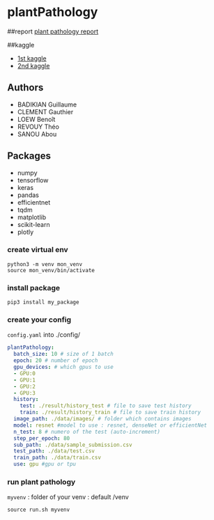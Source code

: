 # plantPathology

##report
[plant pathology report](./report/projet.md)

##kaggle

- [1st kaggle](https://www.kaggle.com/guillaume74140/plant-pathology-2020-eda-models/edit?rvi=1)
- [2nd kaggle](https://www.kaggle.com/a03102030/plant-pathology-2020-resnet50)


## Authors
- BADIKIAN Guillaume
- CLEMENT Gauthier
- LOEW Benoît
- REVOUY Théo
- SANOU Abou

## Packages
- numpy
- tensorflow
- keras
- pandas
- efficientnet
- tqdm
- matplotlib
- scikit-learn
- plotly

### create virtual env

```shell script
python3 -m venv mon_venv
source mon_venv/bin/activate
```

### install package
```shell script
pip3 install my_package
```

### create your config
`config.yaml` into ./config/
```yaml
plantPathology:
  batch_size: 10 # size of 1 batch
  epoch: 20 # number of epoch
  gpu_devices: # which gpus to use
  - GPU:0
  - GPU:1
  - GPU:2
  - GPU:3
  history:
    test: ./result/history_test # file to save test history
    train: ./result/history_train # file to save train history
  image_path: ./data/images/ # folder which contains images
  model: resnet #model to use : resnet, denseNet or efficientNet
  n_test: 8 # numero of the test (auto-increment)
  step_per_epoch: 80 
  sub_path: ./data/sample_submission.csv 
  test_path: ./data/test.csv
  train_path: ./data/train.csv
  use: gpu #gpu or tpu

```


### run plant pathology
`myvenv` : folder of your venv : default /venv
```shell script
source run.sh myvenv
```
